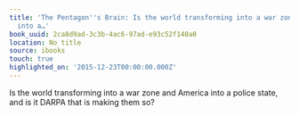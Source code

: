 ```yaml
---
title: 'The Pentagon''s Brain: Is the world transforming into a war zone and America
  into a…'
book_uuid: 2ca8d9ad-3c3b-4ac6-97ad-e93c52f140a0
location: No title
source: ibooks
touch: true
highlighted_on: '2015-12-23T00:00:00.000Z'
---
```


Is the world transforming into a war zone and America into a police state, and is it DARPA that is making them so?